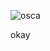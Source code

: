 ![osca](https://user-images.githubusercontent.com/85078495/136645881-f317425b-9604-40fe-aa37-0f270a251851.jpeg)

okay
